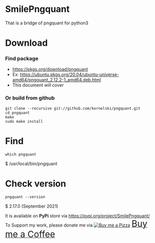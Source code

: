 # SmilePngquant
That is a bridge of pngquant for python3

# Download
### Find package
- https://pkgs.org/download/pngquant
- Ex: https://ubuntu.pkgs.org/20.04/ubuntu-universe-amd64/pngquant_2.12.2-1_amd64.deb.html
- This document will cover

### Or build from github
```commandline
git clone --recursive git://github.com/kornelski/pngquant.git
cd pngquant
make
sudo make install
```

# Find
```commandline
which pngquant
```
$ /usr/local/bin/pngquant

# Check version
```commandline
pngquant --version
```
$ 2.17.0 (September 2021)


It is available on **PyPi** store via https://pypi.org/project/SmilePngquant/ \
To Support my work, please donate me via <a class="bmc-button" target="_blank" href="https://www.buymeacoffee.com/sitthykun"><img src="https://cdn.buymeacoffee.com/buttons/bmc-new-btn-logo.svg" alt="Buy me a Pizza"><span style="margin-left:5px;font-size:28px !important;">Buy me a Coffee</span></a>


